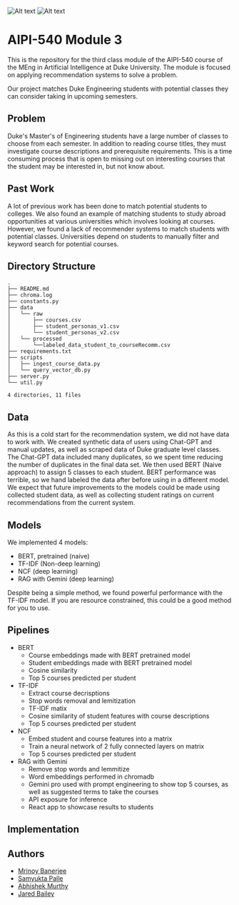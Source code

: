 ![Alt text](front_end_screenshot_1.png?raw=true "Student Class Recommendation Front End")
![Alt text](front_end_screenshot_2.png?raw=true "Model Results")


# AIPI-540 Module 3
This is the repository for the third class module of the AIPI-540 course of the MEng in Artificial Intelligence at Duke University. The module is focused on applying recommendation systems to solve a problem.

Our project matches Duke Engineering students with potential classes they can consider taking in upcoming semesters.

## Problem
Duke's Master's of Engineering students have a large number of classes to choose from each semester. In addition to reading course titles, they must investigate course descriptions and prerequisite requirements. This is a time consuming process that is open to missing out on interesting courses that the student may be interested in, but not know about.

## Past Work
A lot of previous work has been done to match potential students to colleges. We also found an example of matching students to study abroad opportunities at various universities which involves looking at courses. However, we found a lack of recommender systems to match students with potential classes. Universities depend on students to manually filter and keyword search for potential courses.

## Directory Structure

```
.
├── README.md
├── chroma.log
├── constants.py
├── data
│   └── raw
│       ├── courses.csv
│       ├── student_personas_v1.csv
│       └── student_personas_v2.csv
│   └── processed
│       └──labeled_data_student_to_courseRecomm.csv
├── requirements.txt
├── scripts
│   ├── ingest_course_data.py
│   └── query_vector_db.py
├── server.py
└── util.py

4 directories, 11 files
```

## Data
As this is a cold start for the recommendation system, we did not have data to work with.
We created synthetic data of users using Chat-GPT and manual updates, as well as scraped data of Duke graduate level classes. The Chat-GPT data included many duplicates, so we spent time reducing the number of duplicates in the final data set.
We then used BERT (Naive approach) to assign 5 classes to each student. BERT performance was terrible, so we hand labeled the data after before using in a different model.
We expect that future improvements to the models could be made using collected student data, as well as collecting student ratings on current recommendations from the current system.

## Models
We implemented 4 models:
- BERT, pretrained (naive)
- TF-IDF (Non-deep learning)
- NCF (deep learning)
- RAG with Gemini (deep learning)

Despite being a simple method, we found powerful performance with the TF-IDF model. If you are resource constrained, this could be a good method for you to use.

## Pipelines
- BERT
  - Course embeddings made with BERT pretrained model
  - Student embeddings made with BERT pretrained model
  - Cosine similarity
  - Top 5 courses predicted per student
- TF-IDF
  - Extract course decrisptions
  - Stop words removal and lemitization
  - TF-IDF matix
  - Cosine similarity of student features with course descriptions
  - Top 5 courses predicted per student
- NCF
  - Embed student and course features into a matrix
  - Train a neural network of 2 fully connected layers on matrix
  - Top 5 courses predicted per student
- RAG with Gemini
  - Remove stop words and lemmitize
  - Word embeddings performed in chromadb
  - Gemini pro used with prompt engineering to show top 5 courses, as well as suggested terms to take the courses
  - API exposure for inference
  - React app to showcase results to students

## Implementation


## Authors
* [Mrinoy Banerjee](https://www.linkedin.com/in/mrinoy)
* [Samyukta Palle](https://www.linkedin.com/in/sai-samyukta-palle)
* [Abhishek Murthy](https://www.linkedin.com/in/abhishekwl)
* [Jared Bailey](https://www.linkedin.com/in/jared-l-bailey-mba-cpcu-are/)